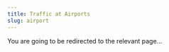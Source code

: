 ```yaml
---
title: Traffic at Airports
slug: airport
---
```


<head>
  <meta http-equiv="Refresh" content="1; URL=https://www.eurocontrol.int/Economics/DailyTrafficVariation-Airports.html" />
</head>

You are going to be redirected to the relevant page...
